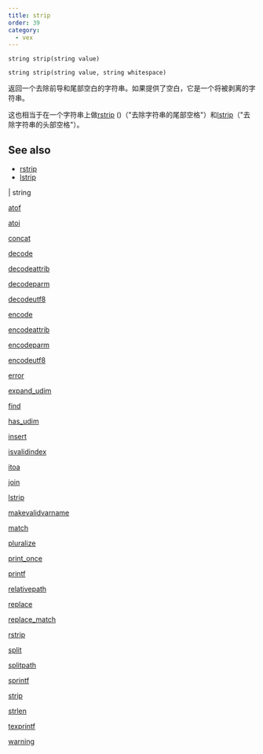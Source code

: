 ```yaml
---
title: strip
order: 39
category:
  - vex
---
```


`string strip(string value)`

`string strip(string value, string whitespace)`

返回一个去除前导和尾部空白的字符串。如果提供了空白，它是一个将被剥离的字符串。

这也相当于在一个字符串上做[rstrip](rstrip.html) ()（"去除字符串的尾部空格"）和[lstrip](lstrip.html)（"去除字符串的头部空格"）。

## See also

- [rstrip](rstrip.html)
- [lstrip](lstrip.html)

|
string

[atof](atof.html)

[atoi](atoi.html)

[concat](concat.html)

[decode](decode.html)

[decodeattrib](decodeattrib.html)

[decodeparm](decodeparm.html)

[decodeutf8](decodeutf8.html)

[encode](encode.html)

[encodeattrib](encodeattrib.html)

[encodeparm](encodeparm.html)

[encodeutf8](encodeutf8.html)

[error](error.html)

[expand_udim](expand_udim.html)

[find](find.html)

[has_udim](has_udim.html)

[insert](insert.html)

[isvalidindex](isvalidindex.html)

[itoa](itoa.html)

[join](join.html)

[lstrip](lstrip.html)

[makevalidvarname](makevalidvarname.html)

[match](match.html)

[pluralize](pluralize.html)

[print_once](print_once.html)

[printf](printf.html)

[relativepath](relativepath.html)

[replace](replace.html)

[replace_match](replace_match.html)

[rstrip](rstrip.html)

[split](split.html)

[splitpath](splitpath.html)

[sprintf](sprintf.html)

[strip](strip.html)

[strlen](strlen.html)

[texprintf](texprintf.html)

[warning](warning.html)
